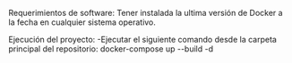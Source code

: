 Requerimientos de software:
Tener instalada la ultima versión de Docker a la fecha en cualquier sistema operativo.

Ejecución del proyecto:
-Ejecutar el siguiente comando desde la carpeta principal del repositorio:
docker-compose up --build -d
